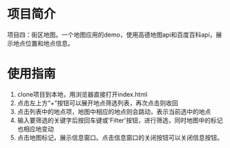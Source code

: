 # 项目简介

项目四：街区地图。一个地图应用的demo，使用高德地图api和百度百科api，展示地点位置和地点信息。

# 使用指南

1. clone项目到本地，用浏览器直接打开index.html
2. 点击左上方“+”按钮可以展开地点筛选列表，再次点击则收回
3. 点击列表中的地点项，地图中相应的地点则会跳动，表示当前选中的地点
4. 输入要筛选的关键字后按回车键或'Filter'按钮，进行筛选，同时地图中的标记也相应地变动
5. 点击地图标记，展示信息窗口。点击信息窗口的关闭按钮可以关闭信息按钮。